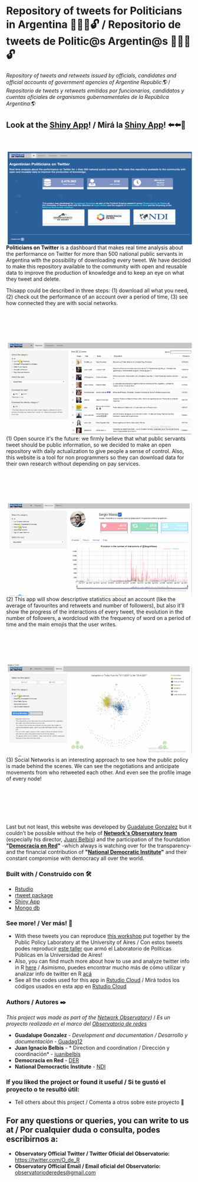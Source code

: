 # Repository of tweets for Politicians in Argentina 👨‍👩‍💼🔓 / Repositorio de tweets de Politic@s Argentin@s 👨‍👩‍💼🔓


_Repository of tweets and retweets issued by officials, candidates and official accounts of government agencies of Argentine Republic🌎_ /
_Repositorio de tweets y retweets emitidos por funcionarios, candidatos y cuentas oficiales de organismos gubernamentales de la República Argentina🌎_


## Look at the [Shiny App](https://oderedes.shinyapps.io/oder)! / Mirá la [Shiny App](https://oderedes.shinyapps.io/oder)! ⬅️⬅️🤩


<br/>
<br/>

<img src="https://github.com/Observatorio-de-Redes/politicosentwitter/raw/main/ShinyApp/www/shiny%20contest/img%20def.png" width="500" height="250" align = "right" />


**Politicians on Twitter** is a dashboard that makes real time analysis about the performance on Twitter for more than 500 national public servants in Argentina with the possibility of downloading every tweet. We have decided to make this repository available to the community with open and reusable data to improve the production of knowledge and to keep an eye on what they tweet and delete. 

Thisapp could be described in three steps: (1) download all what you need, (2) check out the performance of an account over a period of time, (3) see how connected they are with social networks.



<br/>
<br/>
<br/>
<br/>
<br/>
  <img src="https://github.com/Observatorio-de-Redes/politicosentwitter/raw/main/ShinyApp/www/shiny%20contest/gif1_def.gif" width="500" height="250" align = "right"/>

(1) Open source it's the future: we firmly believe that what public servants tweet should be public information, so we decided to make an open repository with daily actualization to give people a sense of control. Also, this website is a tool for non programmers so they can download data for their own research without depending on pay services.


<br/>
<br/>
<br/>
<br/>
<br/>

  <img src="https://github.com/Observatorio-de-Redes/politicosentwitter/raw/main/ShinyApp/www/shiny%20contest/gif2_def.gif" width="500" height="250" align = "right"/>

(2) This app will show descriptive statistics about an account (like the average of favourites and retweets and number of followers), but also it'll show the progress of the interactions of every tweet, the evolution in the number of followers, a wordcloud with the frequency of word on a period of time and the main emojis that the user writes.

<br/>
<br/>
<br/>
<br/>
<br/>

  <img src="https://github.com/Observatorio-de-Redes/politicosentwitter/raw/main/ShinyApp/www/shiny%20contest/gif3_def.gif" width="500" height="250" align = "right"/>
  
(3) Social Networks is an interesting approach to see how the public policy is made behind the scenes. We can see the negotiations and anticipate movements from who retweeted each other. And even see the profile image of every node!

<br/>
<br/>
<br/>
<br/>
<br/>

Last but not least, this website was developed by [Guadalupe Gonzalez](https://twitter.com/guadag12) but it couldn't be possible without the help of [**Network's Observatory team**](https://twitter.com/O_de_R) (especially his director, [Juani Belbis](https://twitter.com/juanibelbis)) and the participation of the foundation **"[Democracia en Red](https://twitter.com/fundacionDER)"** -which always is watching over for the transparency- and the financial contribution of **"[National Democratic Institute](https://twitter.com/NDI)"** and their constant compromise with democracy all over the world.


### Built with / Construido con 🛠️

* [Rstudio](https://rstudio.com/) 
* [rtweet package](https://cran.r-project.org/web/packages/rtweet/rtweet.pdf)
* [Shiny App](https://shiny.rstudio.com)
* [Mongo db](https://www.mongodb.com/es)


### See more! / Ver más! 📖

* With these tweets you can reproduce [this workshop](https://github.com/labpoliticasuba/Taller-de-Twitter) put together by the Public Policy Laboratory at the University of Aires / Con estos tweets podes reproducir [este taller](https://github.com/labpoliticasuba/Taller-de-Twitter) que armó el Laboratorio de Políticas Públicas en la Universidad de Aires!
* Also, you can find much more about how to use and analyze twitter info in R [here](https://mkearney.github.io/nicar_tworkshop/#1) / Asimismo, puedes encontrar mucho más de cómo utilizar y analizar info de twitter en R [acá](https://mkearney.github.io/nicar_tworkshop/#1)
* See all the codes used for this app in [Rstudio Cloud](https://rstudio.cloud/project/2552738) / Mirá todos los códigos usados en esta app en [Rstudio Cloud](https://rstudio.cloud/project/2552738)

### Authors / Autores ✒️

_This project was made as part of the [Network Observatory](https://twitter.com/O_de_R))_ / _Es un proyecto realizado en el marco del [Observatorio de redes](https://twitter.com/O_de_R)_

* **Guadalupe Gonzalez** - *Development and documentation / Desarrollo y documentación* - [Guadag12](https://github.com/Guadag12)
* **Juan Ignacio Belbis** - * Direction and coordination / Dirección y coordinación* - [juanibelbis](https://twitter.com/juanibelbis)
* **Democracia en Red** -  [DER](https://twitter.com/fundacionDER)
* **National Democractic Institute** - [NDI](https://twitter.com/NDI)

### If you liked the project or found it useful / Si te gustó el proyecto o te resultó útil:

* Tell others about this project / Comenta a otros sobre este proyecto 📢

## For any questions or queries, you can write to us at / Por cualquier duda o consulta, podes escribirnos a:
* **Observatory Official Twitter / Twitter Oficial del Observatorio:** https://twitter.com/O_de_R
* **Observatory Official Email / Email oficial del Observatorio:** observatorioderedes@gmail.com
